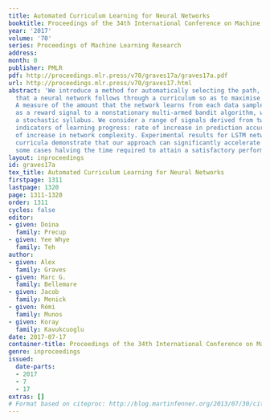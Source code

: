 ```yaml
---
title: Automated Curriculum Learning for Neural Networks
booktitle: Proceedings of the 34th International Conference on Machine Learning
year: '2017'
volume: '70'
series: Proceedings of Machine Learning Research
address: 
month: 0
publisher: PMLR
pdf: http://proceedings.mlr.press/v70/graves17a/graves17a.pdf
url: http://proceedings.mlr.press/v70/graves17.html
abstract: 'We introduce a method for automatically selecting the path, or syllabus,
  that a neural network follows through a curriculum so as to maximise learning efficiency.
  A measure of the amount that the network learns from each data sample is provided
  as a reward signal to a nonstationary multi-armed bandit algorithm, which then determines
  a stochastic syllabus. We consider a range of signals derived from two distinct
  indicators of learning progress: rate of increase in prediction accuracy, and rate
  of increase in network complexity. Experimental results for LSTM networks on three
  curricula demonstrate that our approach can significantly accelerate learning, in
  some cases halving the time required to attain a satisfactory performance level.'
layout: inproceedings
id: graves17a
tex_title: Automated Curriculum Learning for Neural Networks
firstpage: 1311
lastpage: 1320
page: 1311-1320
order: 1311
cycles: false
editor:
- given: Doina
  family: Precup
- given: Yee Whye
  family: Teh
author:
- given: Alex
  family: Graves
- given: Marc G.
  family: Bellemare
- given: Jacob
  family: Menick
- given: Rémi
  family: Munos
- given: Koray
  family: Kavukcuoglu
date: 2017-07-17
container-title: Proceedings of the 34th International Conference on Machine Learning
genre: inproceedings
issued:
  date-parts:
  - 2017
  - 7
  - 17
extras: []
# Format based on citeproc: http://blog.martinfenner.org/2013/07/30/citeproc-yaml-for-bibliographies/
---
```

